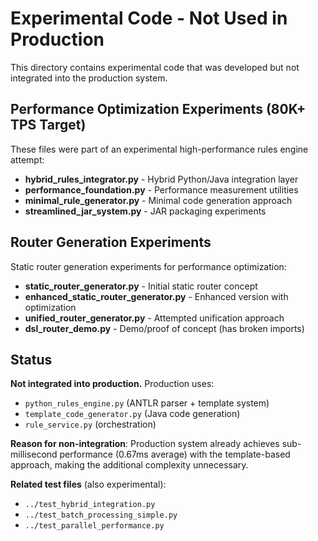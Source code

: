 # Experimental Code - Not Used in Production

This directory contains experimental code that was developed but not integrated into the production system.

## Performance Optimization Experiments (80K+ TPS Target)

These files were part of an experimental high-performance rules engine attempt:

- **hybrid_rules_integrator.py** - Hybrid Python/Java integration layer
- **performance_foundation.py** - Performance measurement utilities
- **minimal_rule_generator.py** - Minimal code generation approach
- **streamlined_jar_system.py** - JAR packaging experiments

## Router Generation Experiments

Static router generation experiments for performance optimization:

- **static_router_generator.py** - Initial static router concept
- **enhanced_static_router_generator.py** - Enhanced version with optimization
- **unified_router_generator.py** - Attempted unification approach
- **dsl_router_demo.py** - Demo/proof of concept (has broken imports)

## Status

**Not integrated into production.** Production uses:
- `python_rules_engine.py` (ANTLR parser + template system)
- `template_code_generator.py` (Java code generation)
- `rule_service.py` (orchestration)

**Reason for non-integration**: Production system already achieves sub-millisecond performance (0.67ms average) with the template-based approach, making the additional complexity unnecessary.

**Related test files** (also experimental):
- `../test_hybrid_integration.py`
- `../test_batch_processing_simple.py`
- `../test_parallel_performance.py`

